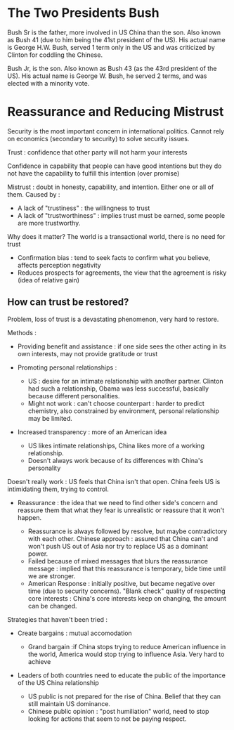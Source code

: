# The Two Presidents Bush

Bush Sr is the father, more involved in US China than the son. Also known as Bush 41 (due to him being the 41st president of the US). His actual name is George H.W. Bush, served 1 term only in the US and was criticized by Clinton for coddling the Chinese.

Bush Jr, is the son. Also known as Bush 43 (as the 43rd president of the US). His actual name is George W. Bush, he served 2 terms, and was elected with a minority vote.

# Reassurance and Reducing Mistrust

Security is the most important concern in international politics. Cannot rely on economics (secondary to security) to solve security issues.

Trust : confidence that other party will not harm your interests

Confidence in capability that people can have good intentions but they do not have the capability to fulfill this intention (over promise)

Mistrust : doubt in honesty, capability, and intention. Either one or all of them. Caused by :

- A lack of "trustiness" : the willingness to trust
- A lack of "trustworthiness" : implies trust must be earned, some people are more trustworthy.

Why does it matter? The world is a transactional world, there is no need for trust

- Confirmation bias : tend to seek facts to confirm what you believe, affects perception negativity
- Reduces prospects for agreements, the view that the agreement is risky (idea of relative gain)

## How can trust be restored?

Problem, loss of trust is a devastating phenomenon, very hard to restore.

Methods :

- Providing benefit and assistance : if one side sees the other acting in its own interests, may not provide gratitude or trust
- Promoting personal relationships :

  - US : desire for an intimate relationship with another partner. Clinton had such a relationship, Obama was less successful, basically because different personalities.
  - Might not work : can't choose counterpart : harder to predict chemistry, also constrained by environment, personal relationship may be limited.

- Increased transparency : more of an American idea

  - US likes intimate relationships, China likes more of a working relationship.
  - Doesn't always work because of its differences with China's personality

Doesn't really work : US feels that China isn't that open. China feels US is intimidating them, trying to control.

- Reassurance : the idea that we need to find other side's concern and reassure them that what they fear is unrealistic or reassure that it won't happen.

  - Reassurance is always followed by resolve, but maybe contradictory with each other. Chinese approach : assured that China can't and won't push US out of Asia nor try to replace US as a dominant power.
  - Failed because of mixed messages that blurs the reassurance message : implied that this reassurance is temporary, bide time until we are stronger.
  - American Response : initially positive, but became negative over time (due to security concerns). "Blank check" quality of respecting core interests : China's core interests keep on changing, the amount can be changed.

Strategies that haven't been tried :

- Create bargains : mutual accomodation

  - Grand bargain :if China stops trying to reduce American influence in the world, America would stop trying to influence Asia. Very hard to achieve

- Leaders of both countries need to educate the public of the importance of the US China relationship

  - US public is not prepared for the rise of China. Belief that they can still maintain US dominance.
  - Chinese public opinion : "post humiliation" world, need to stop looking for actions that seem to not be paying respect.
